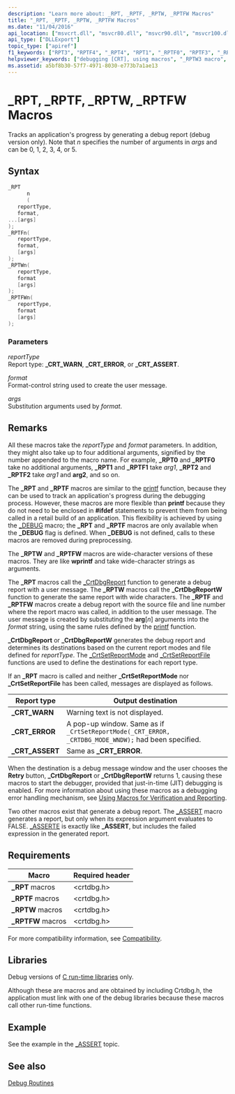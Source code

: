 ```yaml
---
description: "Learn more about: _RPT, _RPTF, _RPTW, _RPTFW Macros"
title: "_RPT, _RPTF, _RPTW, _RPTFW Macros"
ms.date: "11/04/2016"
api_location: ["msvcrt.dll", "msvcr80.dll", "msvcr90.dll", "msvcr100.dll", "msvcr100_clr0400.dll", "msvcr110.dll", "msvcr110_clr0400.dll", "msvcr120.dll", "msvcr120_clr0400.dll", "ucrtbase.dll"]
api_type: ["DLLExport"]
topic_type: ["apiref"]
f1_keywords: ["RPT3", "RPTF4", "_RPT4", "RPT1", "_RPTF0", "RPTF3", "_RPTF4", "RPTF1", "RPT4", "_RPT1", "_RPT0", "RPT0", "_RPTF2", "RPTF0", "_RPT3", "_RPT2", "_RPTF3", "RPT2", "_RPTF1"]
helpviewer_keywords: ["debugging [CRT], using macros", "_RPTW3 macro", "_RPT0 macro", "RPTW4 macro", "_RPTF3 macro", "_RPTW4 macro", "RPTF4 macro", "RPTFW2 macro", "RPTW macros", "RPT1 macro", "_RPTF macros", "RPTFW3 macro", "_RPTW0 macro", "_RPTF0 macro", "macros, debugging with", "_RPTW2 macro", "RPTF3 macro", "RPT3 macro", "RPT0 macro", "_RPT macros", "RPTW3 macro", "_RPTFW macros", "debug reporting macros", "RPTF macros", "RPT macros", "_RPTW macros", "RPTF2 macro", "_RPTF1 macro", "_RPT1 macro", "_RPT4 macro", "_RPTFW2 macro", "_RPTFW1 macro", "RPTF0 macro", "_RPT2 macro", "RPTFW macros", "_RPTW1 macro", "_RPTFW0 macro", "RPT4 macro", "_RPT3 macro", "_RPTFW3 macro", "_RPTF4 macro", "_RPTFW4 macro", "_RPTF2 macro", "RPTW0 macro", "RPTFW4 macro", "RPTFW0 macro", "RPTW2 macro", "RPTF1 macro", "RPT2 macro", "RPTFW1 macro", "RPTW1 macro"]
ms.assetid: a5bf8b30-57f7-4971-8030-e773b7a1ae13
---
```

# _RPT, _RPTF, _RPTW, _RPTFW Macros

Tracks an application's progress by generating a debug report (debug version only). Note that *n* specifies the number of arguments in *args* and can be 0, 1, 2, 3, 4, or 5.

## Syntax

```C
_RPT
      n
      (
   reportType,
   format,
...[args]
);
_RPTFn(
   reportType,
   format,
   [args]
);
_RPTWn(
   reportType,
   format
   [args]
);
_RPTFWn(
   reportType,
   format
   [args]
);
```

### Parameters

*reportType*<br/>
Report type: **_CRT_WARN**, **_CRT_ERROR**, or **_CRT_ASSERT**.

*format*<br/>
Format-control string used to create the user message.

*args*<br/>
Substitution arguments used by *format*.

## Remarks

All these macros take the *reportType* and *format* parameters. In addition, they might also take up to four additional arguments, signified by the number appended to the macro name. For example, **_RPT0** and **_RPTF0** take no additional arguments, **_RPT1** and **_RPTF1** take *arg1*, **_RPT2** and **_RPTF2** take *arg1* and **arg2**, and so on.

The **_RPT** and **_RPTF** macros are similar to the [printf](printf-printf-l-wprintf-wprintf-l.md) function, because they can be used to track an application's progress during the debugging process. However, these macros are more flexible than **printf** because they do not need to be enclosed in **#ifdef** statements to prevent them from being called in a retail build of an application. This flexibility is achieved by using the [_DEBUG](../../c-runtime-library/debug.md) macro; the **_RPT** and **_RPTF** macros are only available when the **_DEBUG** flag is defined. When **_DEBUG** is not defined, calls to these macros are removed during preprocessing.

The **_RPTW** and **_RPTFW** macros are wide-character versions of these macros. They are like **wprintf** and take wide-character strings as arguments.

The **_RPT** macros call the [_CrtDbgReport](crtdbgreport-crtdbgreportw.md) function to generate a debug report with a user message. The **_RPTW** macros call the **_CrtDbgReportW** function to generate the same report with wide characters. The **_RPTF** and **_RPTFW** macros create a debug report with the source file and line number where the report macro was called, in addition to the user message. The user message is created by substituting the **arg**[*n*] arguments into the *format* string, using the same rules defined by the [printf](printf-printf-l-wprintf-wprintf-l.md) function.

**_CrtDbgReport** or **_CrtDbgReportW** generates the debug report and determines its destinations based on the current report modes and file defined for *reportType*. The [_CrtSetReportMode](crtsetreportmode.md) and [_CrtSetReportFile](crtsetreportfile.md) functions are used to define the destinations for each report type.

If an **_RPT** macro is called and neither **_CrtSetReportMode** nor **_CrtSetReportFile** has been called, messages are displayed as follows.

|Report type|Output destination|
|-----------------|------------------------|
|**_CRT_WARN**|Warning text is not displayed.|
|**_CRT_ERROR**|A pop-up window. Same as if `_CrtSetReportMode(_CRT_ERROR, _CRTDBG_MODE_WNDW);` had been specified.|
|**_CRT_ASSERT**|Same as **_CRT_ERROR**.|

When the destination is a debug message window and the user chooses the **Retry** button, **_CrtDbgReport** or **_CrtDbgReportW** returns 1, causing these macros to start the debugger, provided that just-in-time (JIT) debugging is enabled. For more information about using these macros as a debugging error handling mechanism, see [Using Macros for Verification and Reporting](/visualstudio/debugger/macros-for-reporting).

Two other macros exist that generate a debug report. The [_ASSERT](assert-asserte-assert-expr-macros.md) macro generates a report, but only when its expression argument evaluates to FALSE. [_ASSERTE](assert-asserte-assert-expr-macros.md) is exactly like **_ASSERT**, but includes the failed expression in the generated report.

## Requirements

|Macro|Required header|
|-----------|---------------------|
|**_RPT** macros|\<crtdbg.h>|
|**_RPTF** macros|\<crtdbg.h>|
|**_RPTW** macros|\<crtdbg.h>|
|**_RPTFW** macros|\<crtdbg.h>|

For more compatibility information, see [Compatibility](../../c-runtime-library/compatibility.md).

## Libraries

Debug versions of [C run-time libraries](../../c-runtime-library/crt-library-features.md) only.

Although these are macros and are obtained by including Crtdbg.h, the application must link with one of the debug libraries because these macros call other run-time functions.

## Example

See the example in the [_ASSERT](assert-asserte-assert-expr-macros.md) topic.

## See also

[Debug Routines](../../c-runtime-library/debug-routines.md)<br/>
